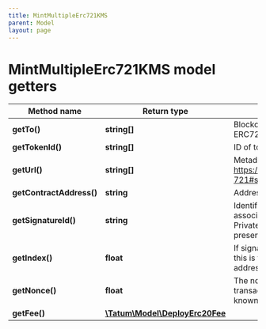 ```yaml
---
title: MintMultipleErc721KMS
parent: Model
layout: page
---
```


# MintMultipleErc721KMS model getters

Method name | Return type | Description | Notes
------------ | ------------- | ------------- | -------------
**getTo()** | **string[]** | Blockchain address to send ERC721 token to. |
**getTokenId()** | **string[]** | ID of token to be created. |
**getUrl()** | **string[]** | Metadata of the token. See https://eips.ethereum.org/EIPS/eip-721#specification for more details. |
**getContractAddress()** | **string** | Address of ERC721 token |
**getSignatureId()** | **string** | Identifier of the private key associated in signing application. Private key, or signature Id must be present. |
**getIndex()** | **float** | If signatureId is mnemonic-based, this is the index to the specific address from that mnemonic. | [optional]
**getNonce()** | **float** | The nonce to be set to the transaction; if not present, the last known nonce will be used | [optional]
**getFee()** | [**\Tatum\Model\DeployErc20Fee**](../DeployErc20Fee) |  | [optional]


